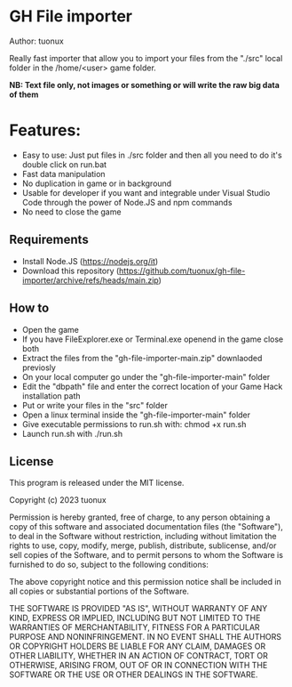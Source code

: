 # GH File importer

Author: tuonux

Really fast importer that allow you to import your files from the "./src" local folder in the /home/\<user\> game folder.

**NB: Text file only, not images or something or will write the raw big data of them**

# Features:

- Easy to use: Just put files in ./src folder and then all you need to do it's double click on run.bat
- Fast data manipulation
- No duplication in game or in background
- Usable for developer if you want and integrable under Visual Studio Code through the power of Node.JS and npm commands
- No need to close the game

## Requirements

- Install Node.JS (https://nodejs.org/it)
- Download this repository (https://github.com/tuonux/gh-file-importer/archive/refs/heads/main.zip)

## How to

- Open the game
- If you have FileExplorer.exe or Terminal.exe openend in the game close both
- Extract the files from the "gh-file-importer-main.zip" downlaoded previosly
- On your local computer go under the "gh-file-importer-main" folder
- Edit the "dbpath" file and enter the correct location of your Game Hack installation path
- Put or write your files in the "src" folder
- Open a linux terminal inside the "gh-file-importer-main" folder
- Give executable permissions to run.sh with: chmod +x run.sh
- Launch run.sh with ./run.sh

## License

This program is released under the MIT license.

Copyright (c) 2023 tuonux

Permission is hereby granted, free of charge, to any person
obtaining a copy of this software and associated documentation
files (the "Software"), to deal in the Software without
restriction, including without limitation the rights to use,
copy, modify, merge, publish, distribute, sublicense, and/or sell
copies of the Software, and to permit persons to whom the
Software is furnished to do so, subject to the following
conditions:

The above copyright notice and this permission notice shall be
included in all copies or substantial portions of the Software.

THE SOFTWARE IS PROVIDED "AS IS", WITHOUT WARRANTY OF ANY KIND,
EXPRESS OR IMPLIED, INCLUDING BUT NOT LIMITED TO THE WARRANTIES
OF MERCHANTABILITY, FITNESS FOR A PARTICULAR PURPOSE AND
NONINFRINGEMENT. IN NO EVENT SHALL THE AUTHORS OR COPYRIGHT
HOLDERS BE LIABLE FOR ANY CLAIM, DAMAGES OR OTHER LIABILITY,
WHETHER IN AN ACTION OF CONTRACT, TORT OR OTHERWISE, ARISING
FROM, OUT OF OR IN CONNECTION WITH THE SOFTWARE OR THE USE OR
OTHER DEALINGS IN THE SOFTWARE.

